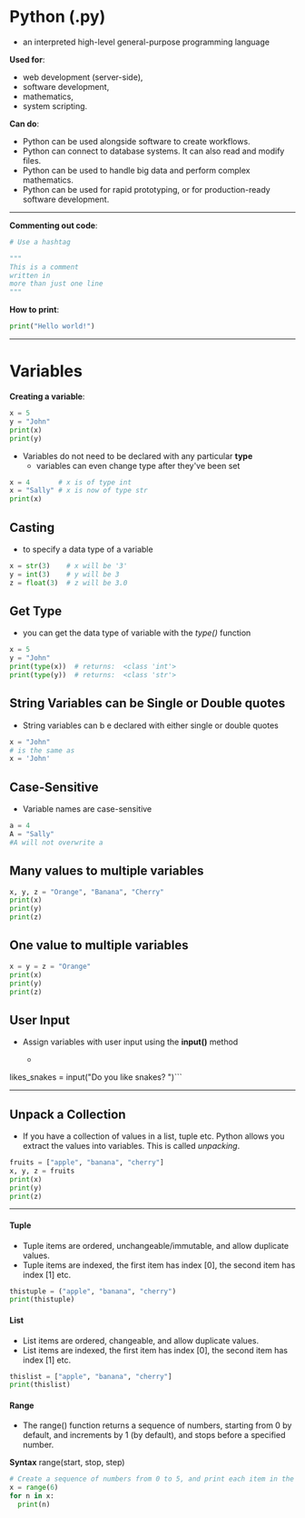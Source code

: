 # Python (.py)

-  an interpreted high-level general-purpose programming language

**Used for**:
-  web development (server-side),
-  software development,
-  mathematics,
-  system scripting.

**Can do**:

-  Python can be used alongside software to create workflows.
-  Python can connect to database systems. It can also read and modify files.
-  Python can be used to handle big data and perform complex mathematics.
-  Python can be used for rapid prototyping, or for production-ready software development.

---------------------
**Commenting out code**:
```python
# Use a hashtag

"""
This is a comment
written in
more than just one line
"""
```

**How to print**:
```python
print("Hello world!")
```

-------------------------

# Variables

**Creating a variable**:
```python
x = 5
y = "John"
print(x)
print(y)
```

-  Variables do not need to be declared with any particular **type**
    - variables can even change type after they've been set 
 
```python
x = 4       # x is of type int
x = "Sally" # x is now of type str
print(x)
```

## Casting
-  to specify a data type of a variable

```python
x = str(3)    # x will be '3'
y = int(3)    # y will be 3
z = float(3)  # z will be 3.0 
```

## Get Type
-  you can get the data type of variable with the *type()* function

```python
x = 5
y = "John"
print(type(x))  # returns:  <class 'int'>
print(type(y))  # returns:  <class 'str'>
```

## String Variables can be Single or Double quotes
-  String variables can b e declared with either single or double quotes
```python
x = "John"
# is the same as
x = 'John'
```

## Case-Sensitive
-  Variable names are case-sensitive

```python
a = 4
A = "Sally"
#A will not overwrite a 
```

## Many values to multiple variables

```python
x, y, z = "Orange", "Banana", "Cherry"
print(x)
print(y)
print(z)
```

## One value to multiple variables

```python
x = y = z = "Orange"
print(x)
print(y)
print(z)
```

## User Input
-  Assign variables with user input using the **input()** method
    -  ```python
likes_snakes = input("Do you like snakes? ")```

---------------------------------------

## Unpack a Collection
-  If you have a collection of values in a list, tuple etc. Python allows you extract the values into variables. This is called *unpacking*.

```python
fruits = ["apple", "banana", "cherry"]
x, y, z = fruits
print(x)
print(y)
print(z)
```

-------------------------

#### Tuple

-  Tuple items are ordered, unchangeable/immutable, and allow duplicate values.
-  Tuple items are indexed, the first item has index [0], the second item has index [1] etc.

```python
thistuple = ("apple", "banana", "cherry")
print(thistuple)
```

#### List

-  List items are ordered, changeable, and allow duplicate values.
-  List items are indexed, the first item has index [0], the second item has index [1] etc.

```python
thislist = ["apple", "banana", "cherry"]
print(thislist)
```

#### Range

-  The range() function returns a sequence of numbers, starting from 0 by default, and increments by 1 (by default), and stops before a specified number.

**Syntax**
range(start, stop, step) 

```python
# Create a sequence of numbers from 0 to 5, and print each item in the sequence:
x = range(6)
for n in x:
  print(n) 
```
